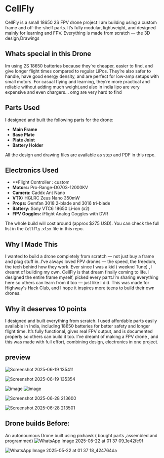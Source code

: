 # CellFly

CellFly is a small 18650 2S FPV drone project I am building using a custom frame and off-the-shelf parts. It’s fully modular, lightweight, and designed mainly for learning and FPV. Everything is made from scratch — the 3D design,Drawings

## Whats special in this Drone
Im using 2S 18650 batteries because they’re cheaper, easier to find, and give longer flight times compared to regular LiPos. They’re also safer to handle, have good energy density, and are perfect for low-amp setups with small motors. For casual flying and learning, they’re more practical and reliable without adding much weight.and also in india lipo are very expensive and even chargers... omg are very hard to find


## Parts Used

I designed and built the following parts for the drone:

- **Main Frame**
- **Base Plate**
- **Plate Joint**
- **Battery Holder**

All the design and drawing files are available as step and PDF in this repo.

## Electronics Used

- **Flight Controller : custom
- **Motors:** Pro-Range-D0703-12000KV 
- **Camera:** Caddx Ant Nano
- **VTX:** HGLRC Zeus Nano 350mW
- **Props:** Gemfan 3018 2-blade and 3016 tri-blade
- **Battery:** Sony VTC6 18650 Li-ion (x2)
- **FPV Goggles:** iFlight Analog Goggles with DVR





The whole build will cost  around (approx $275 USD). You can check the full list in the `CellFly.xlsx` file in this repo.

## Why I Made This

I wanted to build a drone completely from scratch — not just buy a frame and plug stuff in..I've always loved FPV drones — the speed, the freedom, the tech behind how they work. Ever since I was a kid  ( weeknd Tune) , I dreamt of building my own. CellFly is that dream finally coming to life. I designed the entire frame myself, picked every partt.I’m sharing everything here so others can learn from it too — just like I did. This was made for Highway's Hack Club, and I hope it inspires more teens to build their own drones.


## Why it deserves 10 points
 I designed and built everything from scratch. I used affordable parts easily available in India, including 18650 batteries for better safety and longer flight time. It’s fully functional, gives real FPV output, and is documented properly so others can build it too. I’ve dreamt of making a FPV drone , and this was made with full effort, combining design, electronics in one project.

##  preview

![Screenshot 2025-06-19 135411](https://github.com/user-attachments/assets/93d1399f-8a4a-4fb6-b37e-0c6120c552d3)

![Screenshot 2025-06-19 135354](https://github.com/user-attachments/assets/5e86da2c-fcb5-4810-bcd3-3feb1138f243)

![image](https://github.com/user-attachments/assets/2b71b38d-d353-4241-a08b-e39abdda5a93)
![image](https://github.com/user-attachments/assets/71a685c2-a602-426c-898e-0b8804a6ed55)

![Screenshot 2025-06-28 213600](https://github.com/user-attachments/assets/d87a664c-ff9a-485a-911f-c4c99bf7c666)

![Screenshot 2025-06-28 213501](https://github.com/user-attachments/assets/51b23967-814c-421f-95c7-707067cb00fb)




 ## Drone builds Before:
 An autonoumous Drone built using pixhawk  ( bought parts ,assembled and programmed)
![WhatsApp Image 2025-05-22 at 01 37 09_1e42fc9f](https://github.com/user-attachments/assets/7f9a6522-9043-4c93-856d-ad6397117804)

![WhatsApp Image 2025-05-22 at 01 37 18_424764da](https://github.com/user-attachments/assets/203937e6-2aaf-470c-8f97-b660618e6f2c)


